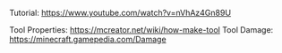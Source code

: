 Tutorial:  https://www.youtube.com/watch?v=nVhAz4Gn89U

Tool Properties: https://mcreator.net/wiki/how-make-tool
Tool Damage: https://minecraft.gamepedia.com/Damage
